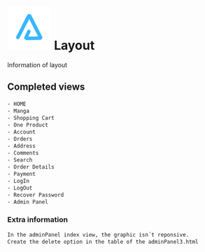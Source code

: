 # ![arnaizdev_brand](./assets/images/BrandTransparentMD.png) Layout  

Information of layout 

## Completed views

    - HOME
    - Manga
    - Shopping Cart
    - One Product
    - Account
    - Orders
    - Address
    - Comments
    - Search
    - Order Details
    - Payment
    - LogIn
    - LogOut
    - Recover Password
    - Admin Panel
   

### Extra information

    In the adminPanel index view, the graphic isn´t reponsive.
    Create the delete option in the table of the adminPanel3.html
